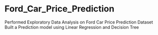 # Ford_Car_Price_Prediction
Performed Exploratory Data Analysis on Ford Car Price Prediction Dataset <br />
Built a Prediction model using Linear Regression and Decision Tree
